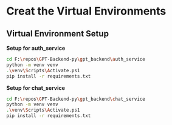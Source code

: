 # Creat the Virtual Environments

## Virtual Environment Setup
**Setup for auth_service**
```bash 
cd F:\repos\GPT-Backend-py\gpt_backend\auth_service
python -m venv venv
.\venv\Scripts\Activate.ps1
pip install -r requirements.txt
```

**Setup for chat_service**
```bash
cd F:\repos\GPT-Backend-py\gpt_backend\chat_service
python -m venv venv
.\venv\Scripts\Activate.ps1
pip install -r requirements.txt
```
